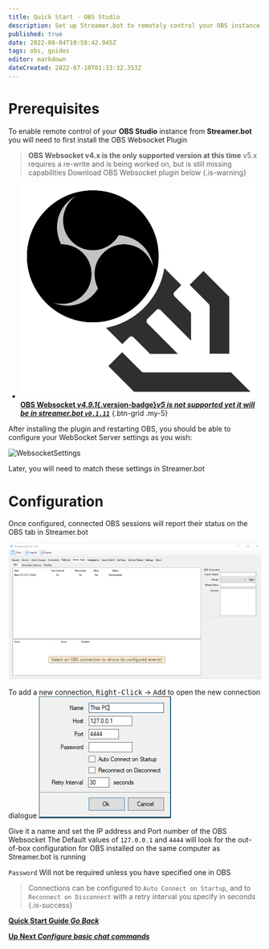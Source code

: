 ```yaml
---
title: Quick Start - OBS Studio
description: Set up Streamer.bot to remotely control your OBS instance
published: true
date: 2022-08-04T10:59:42.945Z
tags: obs, guides
editor: markdown
dateCreated: 2022-07-10T01:33:32.353Z
---
```


# Prerequisites
To enable remote control of your **OBS Studio** instance from **Streamer.bot** you will need to first install the OBS Websocket Plugin
> **OBS Websocket v4.x is the only supported version at this time**
> v5.x requires a re-write and is being worked on, but is still missing capabilities
> Download OBS Websocket plugin below [](https://obsproject.com/forum/resources/obs-websocket-remote-control-obs-studio-from-websockets.466/)
{.is-warning}

- [<img src="/logos/obs-websocket.png"/>**OBS Websocket *v4.9.1*{.version-badge}*v5 is not supported yet it will be in streamer.bot `v0.1.11`***](https://github.com/obsproject/obs-websocket/releases/tag/4.9.1)
{.btn-grid .my-5}

After installing the plugin and restarting OBS, you should be able to configure your WebSocket Server settings as you wish:

![WebsocketSettings](https://lh3.googleusercontent.com/-VCh9WVIx1ZI/YPtSPtSppaI/AAAAAAAAEA4/OK-jMEvnI3YAXDRBpLPhO8lG1V6jimZOwCLcBGAsYHQ/image.png)

Later, you will need to match these settings in Streamer.bot


# Configuration

Once configured, connected OBS sessions will report their status on the OBS tab in Streamer.bot

![obs_event_01_.png](/quick-start/obs_event_01_.png)

To add a new connection, <kbd>Right-Click</kbd> -> <kbd>Add</kbd> to open the new connection dialogue
![New Connection](/119574587-9adb7e80-bdad-11eb-82c1-ec9ed668a40d.png)

Give it a name and set the IP address and Port number of the OBS Websocket
The Default values of `127.0.0.1` and `4444` will look for the out-of-box configuration for OBS installed on the same computer as Streamer.bot is running

`Password` Will not be required unless you have specified one in OBS

> Connections can be configured to `Auto Connect on Startup`, and to `Reconnect on Disconnect` with a retry interval you specify in seconds
{.is-success}


<section class="btn-grid my-5">

[<i class="mdi mdi-chevron-left"></i> **Quick Start Guide *Go Back***](/en/Quick-Start)
  
[<i class="mdi mdi-chat"></i> **Up Next *Configure basic chat commands***](/en/Quick-Start/Commands)

</section>